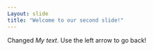 ```yaml
---
Layout: slide
title: "Welcome to our second slide!"
---
```

Changed *My text*.
Use the left arrow to go back!
